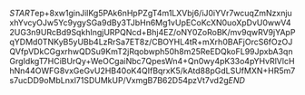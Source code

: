 $START$ep+8xw1ginJilKg5PAk6nHpPZgT4m1LXVbj6/iJ0iYVr7wcuqZmNzxnjuxhYvcyOJw5Yc9ygySGa9dBy3TJbHn6Mg1vUpECoKcXN0uoXpDvU0wwV42UG3n9URcBd9SqkhIngjURPQNcd+Bhj4EZ/oNY0ZoRoBK/mv9qwRV9jYApPqYDMd0TNKyB5yUBb4LzRrSa7ET8z/CBOYHL4tR+mXrh0BAFjOrcS6fOzOJQVfpVDkCGgxrhwQDSu9KmT2jRqobwph50h8m25ReEDQkoFL99JpxbA3qnGrgIdkgT7HCiBUrQy+WeOCgaiNbc7QpesWn4+Qn0wy4pK33o4pYHvRlVlcHhNn44OWFG8vxGeGvU2HB40oK4QIfBqrxK5/kAtd88pGdLSUfMXN+HR5m7s7ucDD9oMbLnxl71SDUMkUP/VxmgB7B62D54pzVt7vd2g$END$